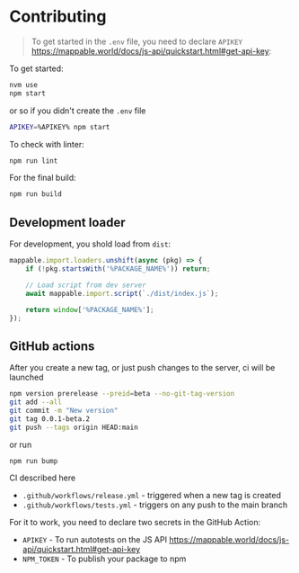 # Contributing

> To get started in the `.env` file, you need to declare `APIKEY` https://mappable.world/docs/js-api/quickstart.html#get-api-key:

To get started:

```sh
nvm use
npm start
```

or so if you didn't create the `.env` file

```sh
APIKEY=%APIKEY% npm start
```

To check with linter:

```sh
npm run lint
```

For the final build:

```sh
npm run build
```


## Development loader

For development, you shold load from `dist`:

```js
mappable.import.loaders.unshift(async (pkg) => {
    if (!pkg.startsWith('%PACKAGE_NAME%')) return;

    // Load script from dev server
    await mappable.import.script(`./dist/index.js`);

    return window['%PACKAGE_NAME%'];
});
```


## GitHub actions

After you create a new tag, or just push changes to the server, ci will be launched

```sh
npm version prerelease --preid=beta --no-git-tag-version
git add --all
git commit -m "New version"
git tag 0.0.1-beta.2
git push --tags origin HEAD:main
```

or run

```sh
npm run bump
```

CI described here

- `.github/workflows/release.yml` - triggered when a new tag is created
- `.github/workflows/tests.yml` - triggers on any push to the main branch

For it to work, you need to declare two secrets in the GitHub Action:

- `APIKEY` - To run autotests on the JS API https://mappable.world/docs/js-api/quickstart.html#get-api-key
- `NPM_TOKEN` - To publish your package to npm
